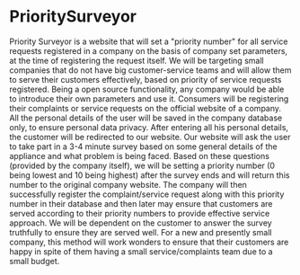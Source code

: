 # PrioritySurveyor
Priority Surveyor is a website that will set a "priority number" for all service requests registered in a company on the basis of company set parameters, at the time of registering the request itself. We will be targeting small companies that do not have big customer-service teams and will allow them to serve their customers effectively, based on priority of service requests registered. Being a open source functionality, any company would be able to introduce their own parameters and use it.
Consumers will be registering their complaints or service requests on the official website of a company. All the personal details of the user will be saved in the company database only, to ensure personal data privacy. After entering all his personal details, the customer will be redirected to our website. Our website will ask the user to take part in a 3-4 minute survey based on some general details of the appliance and what problem is being faced. Based on these questions (provided by the company itself), we will be setting a priority number (0 being lowest and 10 being highest) after the survey ends and will return this number to the original company website. The company will then successfully register the complaint/service request along with this priority number in their database and then later may ensure that customers are served according to their priority numbers to provide effective service approach. We will be dependent on the customer to answer the survey truthfully to ensure they are served well. For a new and presently small company, this method will work wonders to ensure that their customers are happy in spite of them having a small service/complaints team due to a small budget.
